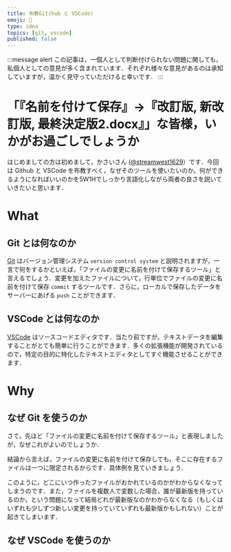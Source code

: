 ```yaml
---
title: 布教Git(hub と VSCode)
emoji: 🔰
type: idea
topics: [git, vscode]
published: false
---
```


:::message alert
この記事は，一個人として判断付けられない問題に関しても，私個人としての意見が多く含まれています．それぞれ様々な意見があるのは承知していますが，温かく見守っていただけると幸いです．
:::

# 「『名前を付けて保存』→『改訂版, 新改訂版, 最終決定版2.docx』」な皆様，いかがお過ごしでしょうか

[@streamwest1629]: https://twitter.com/streamwest1629

はじめましての方は初めまして，かさいさん ([@streamwest1629]）です．今回は Github と VSCode を布教すべく，なぜそのツールを使いたいのか，何ができるようになればいいのかを5W1Hでしっかり言語化しながら両者の良さを説いていきたいと思います．

# What
## Git とは何なのか

[Git]: https://git-scm.com/
[Git] はバージョン管理システム `version control system` と説明されますが，一言で何をするかといえば，「ファイルの変更に名前を付けて保存するツール」と言えるでしょう．変更を加えたファイルについて，行単位でファイルの変更に名前を付けて保存 `commit` するツールです．さらに，ローカルで保存したデータをサーバーにあげる `push` ことができます．

## VSCode とは何なのか

[VSCode]: https://code.visualstudio.com/
[VSCode] はソースコードエディタです．当たり前ですが，テキストデータを編集することがとても簡単に行うことができます．多くの拡張機能が開発されているので，特定の目的に特化したテキストエディタとしてすぐ機能させることができます．

# Why

## なぜ Git を使うのか

さて，先ほど「ファイルの変更に名前を付けて保存するツール」と表現しましたが，なぜこれがよいのでしょうか．

結論から言えば，ファイルの変更に名前を付けて保存しても，そこに存在するファイルは一つに限定されるからです．具体例を見ていきましょう．

<!-- TODO: ここにGitを使っていない世界線のファイル群を置いていく -->

このように，どこにいつ作ったファイルがおかれているのかがわからなくなってしまうのです．また，ファイルを複数人で変数した場合，誰が最新版を持っているのか，という問題になって結局どれが最新版なのかわからなくなる（もしくはいずれも少しずつ新しい変更を持っていていずれも最新版かもしれない）ことが起きてしまいます．

## なぜ VSCode を使うのか
